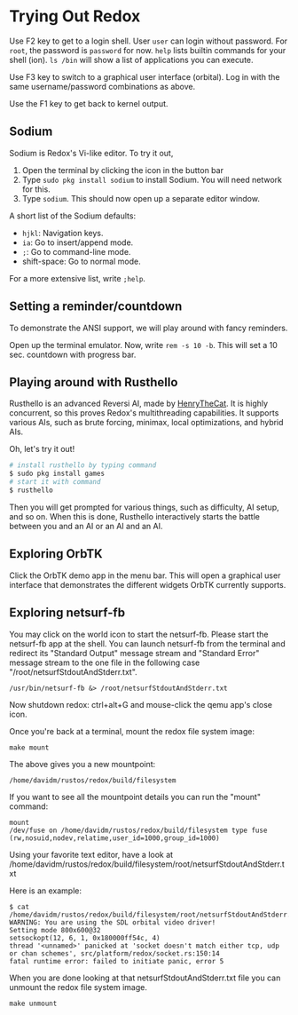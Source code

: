 Trying Out Redox
===============

Use F2 key to get to a login shell. User `user` can login without password. For `root`, the password is `password` for now. `help` lists builtin commands for your shell (ion). `ls /bin` will show a list of applications you can execute.

Use F3 key to switch to a graphical user interface (orbital). Log in with the same username/password combinations as above.

Use the F1 key to get back to kernel output.

Sodium
------

Sodium is Redox's Vi-like editor. To try it out,
1. Open the terminal by clicking the icon in the button bar
2. Type `sudo pkg install sodium` to install Sodium. You will need network for this.
3. Type `sodium`. This should now open up a separate editor window.

A short list of the Sodium defaults:

- `hjkl`: Navigation keys.
- `ia`: Go to insert/append mode.
- `;`: Go to command-line mode.
- shift-space: Go to normal mode.

For a more extensive list, write `;help`.

Setting a reminder/countdown
----------------------------

To demonstrate the ANSI support, we will play around with fancy reminders.

Open up the terminal emulator. Now, write `rem -s 10 -b`. This will set a 10 sec. countdown with progress bar.

Playing around with Rusthello
-----------------------------

Rusthello is an advanced Reversi AI, made by [HenryTheCat]. It is highly concurrent, so this proves Redox's multithreading capabilities. It supports various AIs, such as brute forcing, minimax, local optimizations, and hybrid AIs.

Oh, let's try it out!

```sh
# install rusthello by typing command
$ sudo pkg install games
# start it with command
$ rusthello
```

Then you will get prompted for various things, such as difficulty, AI setup, and so on. When this is done, Rusthello interactively starts the battle between you and an AI or an AI and an AI.

Exploring OrbTK
---------------

Click the OrbTK demo app in the menu bar. This will open a graphical user interface that demonstrates the different widgets OrbTK currently supports.

[HenryTheCat]: https://github.com/HenryTheCat

Exploring netsurf-fb
--------------------
You may click on the world icon to start the netsurf-fb.  Please start the netsurf-fb app at the shell.
You can launch netsurf-fb from the terminal and redirect its "Standard Output" message stream and "Standard Error" message stream to the one file in the following case "/root/netsurfStdoutAndStderr.txt".
```
/usr/bin/netsurf-fb &> /root/netsurfStdoutAndStderr.txt 
```

Now shutdown redox:  ctrl+alt+G and mouse-click the qemu app's close icon.

Once you're back at a terminal, mount the redox file system image:
```
make mount
```
The above gives you a new mountpoint:
```
/home/davidm/rustos/redox/build/filesystem
```

If you want to see all the mountpoint details you can run the "mount" command:
```
mount
/dev/fuse on /home/davidm/rustos/redox/build/filesystem type fuse (rw,nosuid,nodev,relatime,user_id=1000,group_id=1000)
```

Using your favorite text editor, have a look at /home/davidm/rustos/redox/build/filesystem/root/netsurfStdoutAndStderr.txt

Here is an example:
```
$ cat /home/davidm/rustos/redox/build/filesystem/root/netsurfStdoutAndStderr.txt 
WARNING: You are using the SDL orbital video driver!
Setting mode 800x600@32
setsockopt(12, 6, 1, 0x180000ff54c, 4)
thread '<unnamed>' panicked at 'socket doesn't match either tcp, udp or chan schemes', src/platform/redox/socket.rs:150:14
fatal runtime error: failed to initiate panic, error 5
```

When you are done looking at that netsurfStdoutAndStderr.txt file you can unmount the redox file system image.
```
make unmount
```
